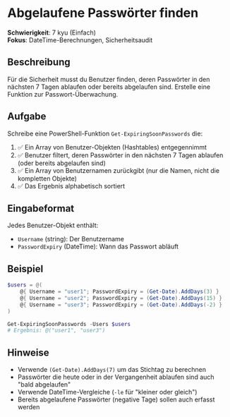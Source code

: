 # Abgelaufene Passwörter finden

**Schwierigkeit**: 7 kyu (Einfach)  
**Fokus**: DateTime-Berechnungen, Sicherheitsaudit  

## Beschreibung

Für die Sicherheit musst du Benutzer finden, deren Passwörter in den nächsten 7 Tagen ablaufen oder bereits abgelaufen sind. Erstelle eine Funktion zur Passwort-Überwachung.

## Aufgabe

Schreibe eine PowerShell-Funktion `Get-ExpiringSoonPasswords` die:

1. ✅ Ein Array von Benutzer-Objekten (Hashtables) entgegennimmt
2. ✅ Benutzer filtert, deren Passwörter in den nächsten 7 Tagen ablaufen (oder bereits abgelaufen sind)
3. ✅ Ein Array von Benutzernamen zurückgibt (nur die Namen, nicht die kompletten Objekte)
4. ✅ Das Ergebnis alphabetisch sortiert

## Eingabeformat

Jedes Benutzer-Objekt enthält:
- `Username` (string): Der Benutzername
- `PasswordExpiry` (DateTime): Wann das Passwort abläuft

## Beispiel

```powershell
$users = @(
    @{ Username = "user1"; PasswordExpiry = (Get-Date).AddDays(3) }
    @{ Username = "user2"; PasswordExpiry = (Get-Date).AddDays(15) }
    @{ Username = "user3"; PasswordExpiry = (Get-Date).AddDays(-2) }
)

Get-ExpiringSoonPasswords -Users $users
# Ergebnis: @("user1", "user3")
```

## Hinweise

- Verwende `(Get-Date).AddDays(7)` um das Stichtag zu berechnen
- Passwörter die heute oder in der Vergangenheit ablaufen sind auch "bald abgelaufen"
- Verwende DateTime-Vergleiche (`-le` für "kleiner oder gleich")
- Bereits abgelaufene Passwörter (negative Tage) sollen auch erfasst werden